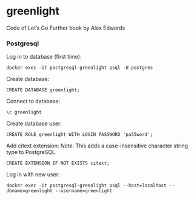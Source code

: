 # greenlight
Code of Let’s Go Further book by Alex Edwards

### Postgresql
Log in to database (first time):

```shell
docker exec -it postgresql-greenlight psql -U postgres
```

Create database:

```shell
CREATE DATABASE greenlight;
```

Connect to database:

```shell
\c greenlight
```

Create database user:

```shell
CREATE ROLE greenlight WITH LOGIN PASSWORD 'pa55word';
```

Add citext extension:
*Note*: This adds a case-insensitive character string type to PostgreSQL.

```shell
CREATE EXTENSION IF NOT EXISTS citext;
```

Log in with new user:

```shell
docker exec -it postgresql-greenlight psql --host=localhost --dbname=greenlight --username=greenlight
```
